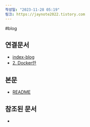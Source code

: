 ```yaml
---
작성일: "2023-11-28 05:19"
링크: https://jaynote2022.tistory.com
---
```


#blog
## 연결문서
- [index-blog](3.%20blog/index-blog.md)
- [2. Docker란](../../../../6.%20개발지식/Docker/2.%20Docker란/2.%20Docker란.md)

## 본문
- [README](./README.md)

## 참조된 문서
- 